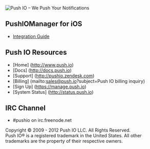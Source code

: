 ![Push IO – We Push Your Notifications](http://push.io/wp-content/uploads/2012/05/pushio_logo.png)

## PushIOManager for iOS

* [Integration Guide](http://docs.push.io/PushIOManager_iOS/)

## Push IO Resources
* [Home] (http://www.push.io)  
* [Docs] (http://docs.push.io)  
* [Support] (http://pushio.zendesk.com)  
* [Billing] (mailto:sales@push.io?subject=Push IO billing inquiry)  
* [Sign Up] (https://manage.push.io)  
* [System Status] (http://status.push.io)

## IRC Channel
* #pushio on irc.freenode.net

Copyright © 2009 - 2012 Push IO LLC. All Rights Reserved.  
Push IO® is a registered trademark in the United States. All other trademarks are the property of their respective owners.
